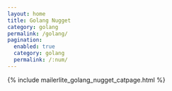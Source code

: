 ```yaml
---
layout: home
title: Golang Nugget
category: golang
permalink: /golang/
pagination: 
  enabled: true
  category: golang
  permalink: /:num/
---
```


{% include mailerlite_golang_nugget_catpage.html %}


